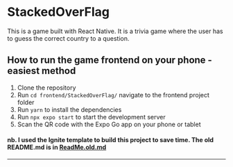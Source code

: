 # StackedOverFlag

This is a game built with React Native. It is a trivia game where the user has to guess the correct country to a question.

## How to run the game frontend on your phone - easiest method

1. Clone the repository
2. Run `cd frontend/StackedOverFlag/` navigate to the frontend project folder
2. Run `yarn` to install the dependencies
3. Run `npx expo start` to start the development server
4. Scan the QR code with the Expo Go app on your phone or tablet


#### nb. I used the Ignite template to build this project to save time. The old README.md is in [ReadMe.old.md](./ReadMe.old.md)

--- 
